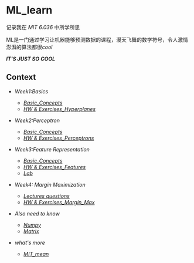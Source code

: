 # ML_learn
记录我在 *MIT 6.036* 中所学所思

ML是一门通过学习让机器能够预测数据的课程，漫天飞舞的数学符号，令人激情澎湃的算法都很*cool*

***IT'S JUST SO COOL***

## Context

* *Week1:Basics*
  
  * *[Basic_Concepts](md/wk1/wk1_basic.md)*
  * *[HW & Exercises_Hyperplanes](md/wk1/wk1_exercises.md)*
* *Week2:Perceptron*
  
  * *[Basic_Concepts](md/wk2/wk2_basic.md)*
  * *[HW & Exercises_Perceptrons](md/wk2/wk2_exercises.md)*

* *Week3:Feature Representation*
  
  * *[Basic_Concepts](md/wk3/wk3_basic.md)*
  * *[HW & Exercises_Features](md/wk3/wk3_exercises.md)*
  * *[Lab](md/wk3/wk3_lab.md)*

* *Week4: Margin Maximization*
  
  * *[Lectures questions](md/wk4/lec_questions.md)* 
  * *[HW & Exercises_Margin_Max](md/wk4/wk4_exercises.md)*
* *Also need to know*
   * *[Numpy](md/numpy.md)*
   * *[Matrix](md/matrix.md)*

* *what's more*
   * *[MIT_mean](md/MIT.md)*